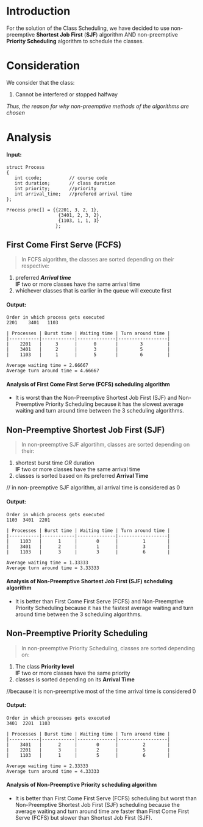 # Introduction

For the solution of the Class Scheduling, we have decided to use 
non-preemptive **Shortest Job First** (**SJF**) algorithm
AND
non-preemptive **Priority Scheduling** algorithm
to schedule the classes.

# Consideration

We consider that the class:
1.  Cannot be interfered or stopped halfway

_Thus, the reason for why non-preemptive methods of the algorithms are chosen_

# Analysis

#### Input:

```
struct Process
{
   int ccode;          // course code
   int duration;       // class duration
   int priority;       //priority
   int arrival_time;   //prefered arrival time
};

Process proc[] = {{2201, 3, 2, 1},
                   {3401, 2, 3, 2},
                   {1103, 1, 1, 3}
                  };
```
 
## First Come First Serve (FCFS)

 > In FCFS algorithm, the classes are sorted depending on their respective: </br>
 1. preferred ***Arrival time*** </br>
 **IF** two or more classes have the same arrival time </br>
 2. whichever classes that is earlier in the queue will execute first

#### Output:
```
Order in which process gets executed
2201    3401   1103

| Processes | Burst time | Waiting time | Turn around time |
|-----------|------------|--------------|------------------|
|    2201   |     3      |      0       |        3         |
|    3401   |     2      |      3       |        5         |
|    1103   |     1      |      5       |        6         |
   
Average waiting time = 2.66667
Average turn around time = 4.66667
```

#### Analysis of First Come First Serve (FCFS) scheduling algorithm
- It is worst than the Non-Preemptive Shortest Job First (SJF) and Non-Preemptive Priority Scheduling because it has the slowest average waiting and turn around time between the 3 scheduling algorithms.

## Non-Preemptive Shortest Job First (SJF)

> In non-preemptive SJF algortihm, classes are sorted depending on their:
1. shortest burst time *OR* duration </br>
**IF** two or more classes have the same arrival time </br>
2. classes is sorted based on its preferred **Arrival Time**

// in non-preemptive SJF algorithm, all arrival time is considered as 0

#### Output:
```
Order in which process gets executed
1103  3401  2201

| Processes | Burst time | Waiting time | Turn around time |
|-----------|------------|--------------|------------------|
|    1103   |      1     |       0      |         1        |
|    3401   |      2     |       1      |         3        |
|    1103   |      3     |       3      |         6        |

Average waiting time = 1.33333
Average turn around time = 3.33333
```

#### Analysis of Non-Preemptive Shortest Job First (SJF) scheduling algorithm
- It is better than First Come First Serve (FCFS) and Non-Preemptive Priority Scheduling because it has the fastest average waiting and turn around time between the 3 scheduling algorithms.

## Non-Preemptive Priority Scheduling

> In non-preemptive Priority Scheduling, classes are sorted depending on:
1. The class **Priority level** </br>
**IF** two or more classes have the same priority </br>
2. classes is sorted depending on its **Arrival Time**

//because it is non-preemptive most of the time arrival time is considered 0

#### Output:
```
Order in which processes gets executed
3401  2201  1103

| Processes | Burst time | Waiting time | Turn around time |
|-----------|------------|--------------|------------------|
|    3401   |      2     |       0      |         2        |
|    2201   |      3     |       2      |         5        |
|    1103   |      1     |       5      |         6        |

Average waiting time = 2.33333
Average turn around time = 4.33333
```

#### Analysis of Non-Preemptive Priority scheduling algorithm
- It is better than First Come First Serve (FCFS) scheduling but worst than Non-Preemptive Shortest Job First (SJF) scheduling because the average waiting and turn around time are faster than First Come First Serve (FCFS) but slower than Shortest Job First (SJF).
